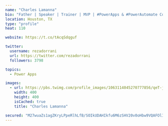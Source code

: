 ```yaml
---
name: "Charles Lamanna"
bio: "Father | Speaker | Trainer | MVP | #PowerApps & #PowerAutomate Community Super User | YouTuber Right-pointing triangle http://youtube.com/c/rezadorrani | Learn - Share - Clockwise rightwards and leftwards open circle arrows"
location: Houston, TX
type: "profile"
heat: 110

website: https://t.co/tAcqSdqguf

twitter:
  username: rezadorrani
  url: https://twitter.com/rezadorrani
  followers: 3798

topics:
  - Power Apps

images:
  - url: https://pbs.twimg.com/profile_images/1063114045270777856/qeT-jpWr_400x400.jpg
    width: 400
    height: 400
    isCached: true
    title: "Charles Lamanna"

secured: "M27wuaZs1agZKryLPpeRlhLfB/SOIkUDAHIkfu6M6zSHV20v0oHbw9VQAFOlIvYHinlqKW6LvDEzyGn/txDr/NeX798cRNd8kABo11HSCN2Hh3hJqKYnWSiUXis6KRHjXlV6c0XQ6zBMsdx4FRwOCrGvMlSLjs6epKeWzr/jUOMFLhRXGSbZa1X0wCrpHzwQVhOH1bcjVbeA6qphb2oyCg4wcLTpjinv4LQelZ3Pn0ooo6a1IKsxrCjL73n90I3UDvwtFzp0EatKlypbCqpRrCtc9HM80txY0UAYfcP1T3mkaRjttYU4/WyE1rLBkjTsBo7DKVUSoCEGSQKdxuUh4PrV39/NLQzqz37RMy8ZSkhkPMMkGGLP5lBW0kRQu7cqs/tFxL2tV6cyeRv5m+e/zavNg/rKwnwSo3vqeoHNw7M=;oaIyFMPwHPsX1ISZW6reJA=="
---
```


